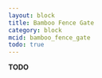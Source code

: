 ```yaml
---
layout: block
title: Bamboo Fence Gate
category: block
mcid: bamboo_fence_gate
todo: true
---
```



**TODO**
